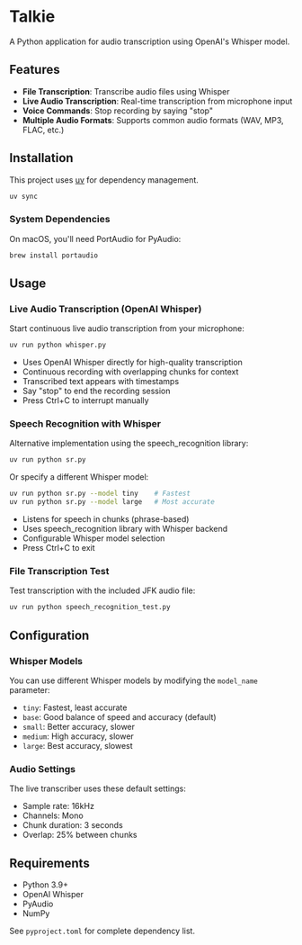# Talkie

A Python application for audio transcription using OpenAI's Whisper model.

## Features

- **File Transcription**: Transcribe audio files using Whisper
- **Live Audio Transcription**: Real-time transcription from microphone input
- **Voice Commands**: Stop recording by saying "stop"
- **Multiple Audio Formats**: Supports common audio formats (WAV, MP3, FLAC, etc.)

## Installation

This project uses [uv](https://docs.astral.sh/uv/) for dependency management.

```bash
uv sync
```

### System Dependencies

On macOS, you'll need PortAudio for PyAudio:

```bash
brew install portaudio
```

## Usage

### Live Audio Transcription (OpenAI Whisper)

Start continuous live audio transcription from your microphone:

```bash
uv run python whisper.py
```

- Uses OpenAI Whisper directly for high-quality transcription
- Continuous recording with overlapping chunks for context
- Transcribed text appears with timestamps
- Say "stop" to end the recording session
- Press Ctrl+C to interrupt manually

### Speech Recognition with Whisper

Alternative implementation using the speech_recognition library:

```bash
uv run python sr.py
```

Or specify a different Whisper model:

```bash
uv run python sr.py --model tiny    # Fastest
uv run python sr.py --model large   # Most accurate
```

- Listens for speech in chunks (phrase-based)
- Uses speech_recognition library with Whisper backend
- Configurable Whisper model selection
- Press Ctrl+C to exit

### File Transcription Test

Test transcription with the included JFK audio file:

```bash
uv run python speech_recognition_test.py
```

## Configuration

### Whisper Models

You can use different Whisper models by modifying the `model_name` parameter:

- `tiny`: Fastest, least accurate
- `base`: Good balance of speed and accuracy (default)
- `small`: Better accuracy, slower
- `medium`: High accuracy, slower
- `large`: Best accuracy, slowest

### Audio Settings

The live transcriber uses these default settings:

- Sample rate: 16kHz
- Channels: Mono
- Chunk duration: 3 seconds
- Overlap: 25% between chunks

## Requirements

- Python 3.9+
- OpenAI Whisper
- PyAudio
- NumPy

See `pyproject.toml` for complete dependency list.
